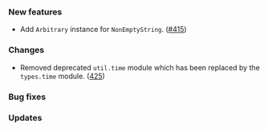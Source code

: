 ### New features

* Add `Arbitrary` instance for `NonEmptyString`. ([#415][#415])

### Changes

* Removed deprecated `util.time` module which has been replaced by
  the `types.time` module. ([425][425])

### Bug fixes

### Updates

[425]: https://github.com/fthomas/refined/pull/425
[#415]: https://github.com/fthomas/refined/pull/415
